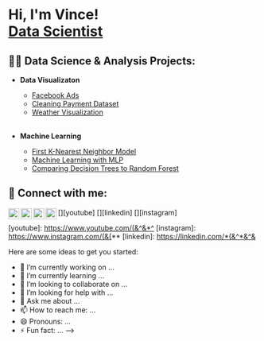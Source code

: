 <h1>Hi, I'm Vince! <br/><a href="https://github.com/Vince-Hub-Git">Data Scientist</a>
<h2>👨‍💻 Data Science & Analysis Projects:</h2>

- <b>Data Visualizaton</b>
  - [Facebook Ads](https://github.com/Vince-Hub-Git/FacebookAdsAnalysis/tree/main)
  - [Cleaning Payment Dataset](https://github.com/Vince-Hub-Git/Cleaning-Payment-Dataset/tree/main)
  - [Weather Visualization](https://github.com/Vince-Hub-Git/Weather-Visualizations/blob/main/README.md)
 
  <br>
- <b>Machine Learning</b>
  - [First K-Nearest Neighbor Model](https://github.com/Vince-Hub-Git/First-KNN-Model)
  - [Machine Learning with MLP](https://github.com/Vince-Hub-Git/Machine-Learning-with-MLP/blob/main/README.md)
  - [Comparing Decision Trees to Random Forest](https://github.com/Vince-Hub-Git/Comparing-Decision-Trees-to-Random-Forest/tree/main)
<h2> 🤳 Connect with me:</h2>

[<img align="left" alt="JoshMadakor | YouTube" width="22px" src="https://cdn.jsdelivr.net/npm/simple-icons@v3/icons/youtube.svg" />][youtube]
[<img align="left" alt="JoshMadakor | Twitter" width="22px" src="https://cdn.jsdelivr.net/npm/simple-icons@v3/icons/twitter.svg" />][twitter]
[<img align="left" alt="JoshMadakor | LinkedIn" width="22px" src="https://cdn.jsdelivr.net/npm/simple-icons@v3/icons/linkedin.svg" />][linkedin]
[<img align="left" alt="JoshMadakor | Instagram" width="22px" src="https://cdn.jsdelivr.net/npm/simple-icons@v3/icons/instagram.svg" />][instagram]

[twitter]: https://twitter.com/^%&^%
[youtube]: https://www.youtube.com/(&^&*^
[instagram]: https://www.instagram.com/(&(**
[linkedin]: https://linkedin.com/*(&^*&^&


Here are some ideas to get you started:

- 🔭 I’m currently working on ...
- 🌱 I’m currently learning ...
- 👯 I’m looking to collaborate on ...
- 🤔 I’m looking for help with ...
- 💬 Ask me about ...
- 📫 How to reach me: ...
- 😄 Pronouns: ...
- ⚡ Fun fact: ...
-->

